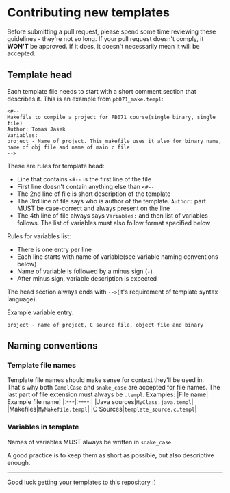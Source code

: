 # Contributing new templates

Before submitting a pull request, please spend some time reviewing these guidelines - they're not so long.
If your pull request doesn't comply, it **WON'T** be approved. 
If it does, it doesn't necessarily mean it will be accepted.

## Template head

Each template file needs to start with a short comment section that describes it.
This is an example from `pb071_make.templ`:
```
<#--
Makefile to compile a project for PB071 course(single binary, single file)
Author: Tomas Jasek
Variables:
project - Name of project. This makefile uses it also for binary name, name of obj file and name of main c file
-->
```

These are rules for template head:

+ Line that contains `<#--` is the first line of the file
+ First line doesn't contain anything else than `<#--`
+ The 2nd line of file is short description of the template
+ The 3rd line of file says who is author of the template. `Author:` part MUST be case-correct and always present on the line
+ The 4th line of file always says `Variables:` and then list of variables follows. The list of variables must also follow format specified below

Rules for variables list:

+ There is one entry per line
+ Each line starts with name of variable(see variable naming conventions below) 
+ Name of variable is followed by a minus sign (`-`) 
+ After minus sign, variable description is expected 

The head section always ends with `-->`(it's requirement of template syntax language).

Example variable entry:
```
project - name of project, C source file, object file and binary
```

## Naming conventions

### Template file names

Template file names should make sense for context they'll be used in.
That's why both `CamelCase` and `snake_case` are accepted for file names.
The last part of file extension must always be `.templ`.
Examples:
|File name| Example file name|
|:---|:----:|
|Java sources|`MyClass.java.templ`|
|Makefiles|`MyMakefile.templ`|
|C Sources|`template_source.c.templ`|

### Variables in template

Names of variables MUST always be written in `snake_case`.

A good practice is to keep them as short as possible, but also descriptive enough.

---

Good luck getting your templates to this repository :)
